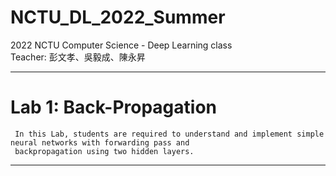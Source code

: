 # NCTU_DL_2022_Summer

2022 NCTU Computer Science - Deep Learning class<br>
Teacher: 彭文孝、吳毅成、陳永昇<br>

---

# Lab 1: Back-Propagation
    
     In this Lab, students are required to understand and implement simple neural networks with forwarding pass and 
     backpropagation using two hidden layers.

    
---
